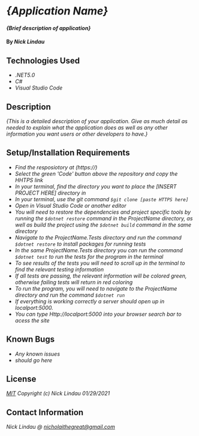# _{Application Name}_

#### _{Brief description of application}_

#### By _**Nick Lindau**_

## Technologies Used

* _.NET5.0_
* _C#_
* _Visual Studio Code_

## Description

_{This is a detailed description of your application. Give as much detail as needed to explain what the application does as well as any other information you want users or other developers to have.}_

## Setup/Installation Requirements

* _Find the resposiotory at (https://)_
* _Select the green 'Code' button above the repository and copy the HHTPS link_
* _In your terminal, find the directory you want to place the [INSERT PROJECT HERE] directory in_
* _In your terminal, use the git command `$git clone [paste HTTPS here]`_
* _Open in Visual Studio Code or another editor_
* _You will need to restore the dependencies and project specific tools by running the `$dotnet restore` command in the ProjectName directory, as well as build the project using the `$dotnet build` command in the same directory_
* _Navigate to the ProjectName.Tests directory and run the command `$dotnet restore` to install packages for running tests_
* _In the same ProjectName.Tests directory you can run the command `$dotnet test` to run the tests for the program in the terminal_
* _To see results of the tests you will need to scroll up in the terminal to find the relevant testing information_
* _If all tests are passing, the relevant information will be colored green, otherwise failing tests will return in red coloring_
* _To run the program, you will need to navigate to the ProjectName directory and run the command `$dotnet run`_
* _If everything is working correctly a server should open up in localport:5000._
* _You can type Http://localport:5000 into your browser search bar to acess the site_

## Known Bugs

* _Any known issues_
* _should go here_

## License

_[MIT](https://choosealicense.com/licenses/mit/)_
 _Copyright (c) Nick Lindau 01/29/2021_

## Contact Information

_Nick Lindau @ <nicholaithegreat@gmail.com>_
